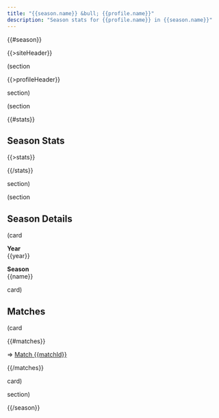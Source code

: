 ```yaml
---
title: "{{season.name}} &bull; {{profile.name}}"
description: "Season stats for {{profile.name}} in {{season.name}}"
---
```


{{#season}}

{{>siteHeader}}

(section

{{>profileHeader}}

section)

(section

{{#stats}}

## Season Stats

{{>stats}}

{{/stats}}

section)

(section

## Season Details

(card

**Year**\
{{year}}

**Season**\
{{name}}

card)

## Matches

(card

{{#matches}}

=> [Match {{matchId}}](m/{{matchId}})

{{/matches}}

card)

section)

{{/season}}

<script>
  const DATA = {{{json}}};
</script>